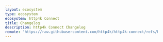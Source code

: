 ```yaml
---
layout: ecosystem
type: ecosystem
ecosystem: http4k Connect
title: Changelog
description: http4k Connect Changelog
remote: "https://raw.githubusercontent.com/http4k/http4k-connect/refs/heads/master/CHANGELOG.md"
---
```

